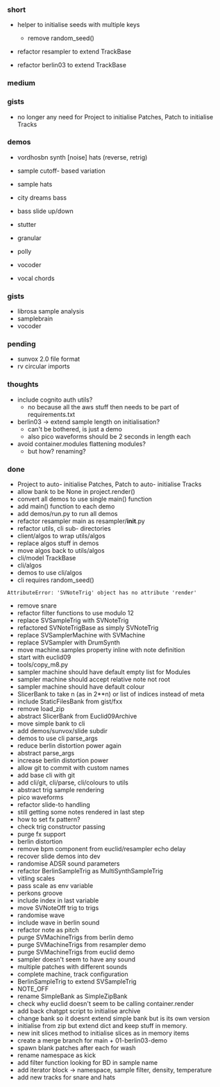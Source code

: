 ### short

- helper to initialise seeds with multiple keys
  - remove random_seed()

- refactor resampler to extend TrackBase
- refactor berlin03 to extend TrackBase

### medium

### gists 

- no longer any need for Project to initialise Patches, Patch to initialise Tracks

### demos

- vordhosbn synth [noise] hats (reverse, retrig)

- sample cutoff- based variation
- sample hats
- city dreams bass
- bass slide up/down

- stutter
- granular
- polly
- vocoder
- vocal chords

### gists

- librosa sample analysis
- samplebrain
- vocoder

### pending

- sunvox 2.0 file format
- rv circular imports

### thoughts

- include cognito auth utils?
  - no because all the aws stuff then needs to be part of requirements.txt
- berlin03 -> extend sample length on initialisation?
  - can't be bothered, is just a demo
  - also pico waveforms should be 2 seconds in length each
- avoid container.modules flattening modules?
  - but how? renaming?

### done

- Project to auto- initialise Patches, Patch to auto- initialise Tracks
- allow bank to be None in project.render()
- convert all demos to use single main() function
- add main() function to each demo
- add demos/run.py to run all demos
- refactor resampler main as resampler/__init__.py
- refactor utils, cli sub- directories
- client/algos to wrap utils/algos
- replace algos stuff in demos
- move algos back to utils/algos
- cli/model TrackBase
- cli/algos
- demos to use cli/algos
- cli requires random_seed()


```
AttributeError: 'SVNoteTrig' object has no attribute 'render'
```

- remove snare
- refactor filter functions to use modulo 12
- replace SVSampleTrig with SVNoteTrig
- refactored SVNoteTrigBase as simply SVNoteTrig
- replace SVSamplerMachine with SVMachine
- replace SVSampler with DrumSynth
- move machine.samples property inline with note definition
- start with euclid09
- tools/copy_m8.py
- sampler machine should have default empty list for Modules
- sampler machine should accept relative note not root
- sampler machine should have default colour
- SlicerBank to take n (as in 2**n) or list of indices instead of meta
- include StaticFilesBank from gist/fxx
- remove load_zip
- abstract SlicerBank from Euclid09Archive
- move simple bank to cli
- add demos/sunvox/slide subdir
- demos to use cli parse_args
- reduce berlin distortion power again
- abstract parse_args
- increase berlin distortion power
- allow git to commit with custom names
- add base cli with git
- add cli/git, cli/parse, cli/colours to utils 
- abstract trig sample rendering
- pico waveforms
- refactor slide-to handling
- still getting some notes rendered in last step
- how to set fx pattern?
- check trig constructor passing
- purge fx support
- berlin distortion
- remove bpm component from euclid/resampler echo delay
- recover slide demos into dev
- randomise ADSR sound parameters
- refactor BerlinSampleTrig as MultiSynthSampleTrig
- vitling scales
- pass scale as env variable
- perkons groove
- include index in last variable
- move SVNoteOff trig to trigs
- randomise wave
- include wave in berlin sound
- refactor note as pitch
- purge SVMachineTrigs from berlin demo
- purge SVMachineTrigs from resampler demo
- purge SVMachineTrigs from euclid demo
- sampler doesn't seem to have any sound
- multiple patches with different sounds
- complete machine, track configuration
- BerlinSampleTrig to extend SVSampleTrig
- NOTE_OFF
- rename SimpleBank as SimpleZipBank
- check why euclid doesn't seem to be calling container.render
- add back chatgpt script to initialise archive 
- change bank so it doesnt extend simple bank but is its own version
- initialise from zip but extend dict and keep stuff in memory.
- new init slices method to initialise slices as in memory items 
- create a merge branch for main + 01-berlin03-demo
- spawn blank patches after each for wash
- rename namespace as kick
- add filter function looking for BD in sample name
- add iterator block -> namespace, sample filter, density, temperature
- add new tracks for snare and hats 

